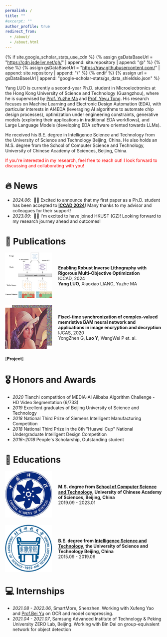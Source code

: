 ```yaml
---
permalink: /
title: ""
#excerpt: ""
author_profile: true
redirect_from: 
  - /about/
  - /about.html
---
```


{% if site.google_scholar_stats_use_cdn %}
{% assign gsDataBaseUrl = "https://cdn.jsdelivr.net/gh/" | append: site.repository | append: "@" %}
{% else %}
{% assign gsDataBaseUrl = "https://raw.githubusercontent.com/" | append: site.repository | append: "/" %}
{% endif %}
{% assign url = gsDataBaseUrl | append: "google-scholar-stats/gs_data_shieldsio.json" %}

<span class='anchor' id='about-me'></span>


Yang LUO is currently a second-year Ph.D. student in Microelectronics at the Hong Kong University of Science and Technology (Guangzhou), where he is supervised by [Prof. Yuzhe Ma](https://yuzhema.people.ust.hk/) and [Prof. Yeyu Tong](https://personal.hkust-gz.edu.cn/yeyutong/). His research focuses on Machine Learning and Electronic Design Automation (EDA), with particular interests in AI4EDA (leveraging AI algorithms to automate chip design processes), optimization under engineering constraints, generative models (exploring their applications in traditional EDA workflows), and Large Language Models (developing EDA software oriented towards LLMs).

He received his B.E. degree in Intelligence Science and Technology from the University of Science and Technology Beijing, China. He also holds an M.S. degree from the School of Computer Science and Technology, University of Chinese Academy of Sciences, Beijing, China.

<span style="color:red">If you're interested in my research, feel free to reach out! I look forward to discussing and collaborating with you!</span>

# 🔥 News
- *2024.06*: &nbsp;🎉🎉 Excited to announce that my first paper as a Ph.D. student has been accepted to [**ICCAD 2024**](https://2024.iccad.com/)! Many thanks to my advisor and colleagues for their support!
- *2023.09*: &nbsp;🎉🎉 I'm excited to have joined HKUST (GZ)! Looking forward to my research journey ahead and outcomes!
# 📝 Publications 

<div class='paper-box' style="display: flex; align-items: center; margin-bottom: 20px;">
  <div class='paper-box-image' style="flex-shrink: 0; margin-right: 20px;">
    <img src='../images/papers/PVILT.png' alt="sym" width="150">
  </div>
  <div class='paper-box-text'>
    <p><strong>Enabling Robust Inverse Lithography with Rigorous Multi-Objective Optimization</strong><br>
    ICCAD, 2024<br><strong>Yang LUO</strong>, Xiaoxiao LIANG, Yuzhe MA</p>
  </div>
</div>

<div class='paper-box' style="display: flex; align-items: center; margin-bottom: 20px;">
  <div class='paper-box-image' style="flex-shrink: 0; margin-right: 20px;">
    <img src='../images/papers/syn.png' alt="sym" width="150">
  </div>
  <div class='paper-box-text'>
    <p><strong>Fixed-time synchronization of complex-valued memristive BAM neural network and applications in image encryption and decryption</strong><br>
    IJCAS, 2020<br>YongZhen G, <strong>Luo Y</strong>, WangWei P et. al.</p>
  </div>
</div>

[**Project**]



# 🎖 Honors and Awards
- *2020* Tianchi competition of MEDIA-AI Alibaba Algorithm Challenge - HD Video Segmentation (6/733)
- *2019* Excellent graduates of Beijing University of Science and Technology
- *2018* National Third Prize of Siemens Intelligent Manufacturing Competition
- *2018* National Third Prize in the 8th "Huawei Cup" National Undergraduate Intelligent Design Competition
- *2016~2018* People's Scholarship, Outstanding student

# 📖 Educations
<div class='paper-box' style="display: flex; align-items: center; margin-bottom: 20px;">
  <div class='paper-box-image' style="flex-shrink: 0; margin-right: 20px;">
    <img src='../images/education/ucas.jpg' alt="sym" width="150" >
  </div>
  <div class='paper-box-text'>
    <p><strong>M.S. degree from <a href="https://scce.ucas.ac.cn/">School of Computer Science and Technology</a>, University of Chinese Academy of Sciences, Beijing, China</strong><br>2019.09 - 2023.01</p>
  </div>
</div>

<div class='paper-box' style="display: flex; align-items: center; margin-bottom: 20px;">
  <div class='paper-box-image' style="flex-shrink: 0; margin-right: 20px;">
    <img src='../images/education/ustb.png' alt="sym" width="150">
  </div>
  <div class='paper-box-text' style="flex-grow: 1;">
    <p><strong>B.E. degree from <a href="https://ai.ustb.edu.cn/">Intelligence Science and Technology</a>, the University of Science and Technology Beijing, China</strong><br>2015.09 - 2019.06</p>
  </div>
</div>



# 💻 Internships
- *2021.08 - 2022.06*, SmartMore, Shenzhen. Working with Xufeng Yao and [Prof.Bei Yu](https://www.cse.cuhk.edu.hk/~byu/) on OCR and model compressing.
- *2021.04 - 2021.07*, Samsung Advanced Institute of Technology & Peking University ZERO Lab, Beijing. Working with Bin Dai on group-equivalent network for object detection
